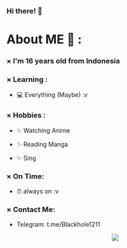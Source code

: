 


### Hi there! 👋

# About ME 💬 :

### × I'm 16 years old from Indonesia

### × Learning :

- 💻 Everything (Maybe) :v

### × Hobbies :

- ✨ Watching Anime

- ✨ Reading Manga

- ✨ Sing

### × On Time:

- ⏰ always on :v 

### × Contact Me:

- Telegram: t.me/Blackhole1211

<p align="center" >  

  <a href="https://github.com/anuraghazra/github-readme-stats"> 

<img  src="https://github-readme-stats.vercel.app/api?username=Rfaa1211&&show_icons=true&theme=radical"/>

  </a>

  </p
